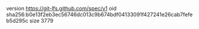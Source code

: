 version https://git-lfs.github.com/spec/v1
oid sha256:b0e13f2eb3ec56746dc013c9b674bdf04133091f427241e26cab7fefeb5d295c
size 3779
